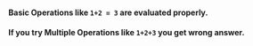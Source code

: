 #### Basic Operations like  `1+2 = 3` are evaluated properly.

#### If you try Multiple Operations like `1+2+3` you get wrong answer.

